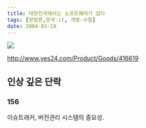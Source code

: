```yaml
---
title: 대한민국에서는 소프트웨어가 없다
tags: [방법론,한국-it, 개발-수필]
date: 2004-03-18
---
```


![](https://image.yes24.com/momo/TopCate11/MidCate09/1080929.jpg)

http://www.yes24.com/Product/Goods/416619

## 인상 깊은 단락
### 156
이슈트래커, 버전관리 시스템의 중요성.
